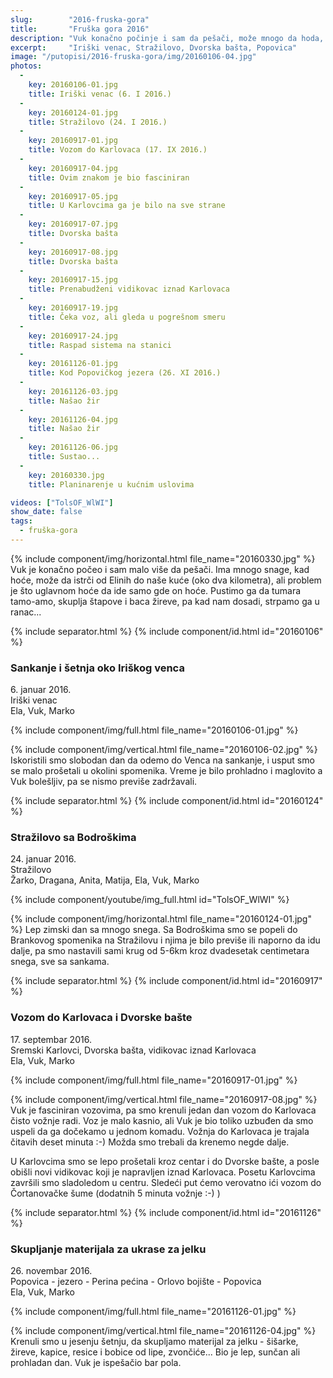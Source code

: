```yaml
---
slug:        "2016-fruska-gora"
title:       "Fruška gora 2016"
description: "Vuk konačno počinje i sam da pešači, može mnogo da hoda, ali ide samo tamo gde on hoće"
excerpt:     "Iriški venac, Stražilovo, Dvorska bašta, Popovica"
image: "/putopisi/2016-fruska-gora/img/20160106-04.jpg"
photos:
  -
    key: 20160106-01.jpg
    title: Iriški venac (6. I 2016.)
  -
    key: 20160124-01.jpg
    title: Stražilovo (24. I 2016.)
  -
    key: 20160917-01.jpg
    title: Vozom do Karlovaca (17. IX 2016.)
  -
    key: 20160917-04.jpg
    title: Ovim znakom je bio fasciniran
  -
    key: 20160917-05.jpg
    title: U Karlovcima ga je bilo na sve strane
  -
    key: 20160917-07.jpg
    title: Dvorska bašta
  -
    key: 20160917-08.jpg
    title: Dvorska bašta
  -
    key: 20160917-15.jpg
    title: Prenabudženi vidikovac iznad Karlovaca
  -
    key: 20160917-19.jpg
    title: Čeka voz, ali gleda u pogrešnom smeru
  -
    key: 20160917-24.jpg
    title: Raspad sistema na stanici
  -
    key: 20161126-01.jpg
    title: Kod Popovičkog jezera (26. XI 2016.)
  -
    key: 20161126-03.jpg
    title: Našao žir
  -
    key: 20161126-04.jpg
    title: Našao žir
  -
    key: 20161126-06.jpg
    title: Sustao...
  -
    key: 20160330.jpg
    title: Planinarenje u kućnim uslovima

videos: ["TolsOF_WlWI"]
show_date: false
tags:
  - fruška-gora
---
```


{% include component/img/horizontal.html file_name="20160330.jpg" %}
Vuk je konačno počeo i sam malo više da pešači. Ima mnogo snage, kad hoće, može da istrči od Elinih do naše kuće (oko dva 
kilometra), ali problem je što uglavnom hoće da ide samo gde on hoće. Pustimo ga da tumara tamo-amo, skuplja štapove i baca žireve,
pa kad nam dosadi, strpamo ga u ranac...


{% include separator.html %}
{% include component/id.html id="20160106" %}
### Sankanje i šetnja oko Iriškog venca

6\. januar 2016.  
Iriški venac  
Ela, Vuk, Marko

{% include component/img/full.html file_name="20160106-01.jpg" %}

{% include component/img/vertical.html file_name="20160106-02.jpg" %}
Iskoristili smo slobodan dan da odemo do Venca na sankanje, i usput smo se malo prošetali u okolini spomenika. Vreme je 
bilo prohladno i maglovito a Vuk bolešljiv, pa se nismo previše zadržavali.


{% include separator.html %}
{% include component/id.html id="20160124" %}
### Stražilovo sa Bodroškima

24\. januar 2016.  
Stražilovo  
Žarko, Dragana, Anita, Matija, Ela, Vuk, Marko

{% include component/youtube/img_full.html id="TolsOF_WlWI" %}

{% include component/img/horizontal.html file_name="20160124-01.jpg" %}
Lep zimski dan sa mnogo snega. Sa Bodroškima smo se popeli do Brankovog spomenika na Stražilovu i njima je bilo previše
ili naporno da idu dalje, pa smo nastavili sami krug od 5-6km kroz dvadesetak centimetara snega, sve sa sankama.


{% include separator.html %}
{% include component/id.html id="20160917" %}
### Vozom do Karlovaca i Dvorske bašte

17\. septembar 2016.  
Sremski Karlovci, Dvorska bašta, vidikovac iznad Karlovaca  
Ela, Vuk, Marko

{% include component/img/full.html file_name="20160917-01.jpg" %}

{% include component/img/vertical.html file_name="20160917-08.jpg" %}
Vuk je fasciniran vozovima, pa smo krenuli jedan dan vozom do Karlovaca čisto vožnje radi. Voz je malo kasnio, ali Vuk
je bio toliko uzbuđen da smo uspeli da ga dočekamo u jednom komadu. Vožnja do Karlovaca je trajala čitavih deset minuta :-)
Možda smo trebali da krenemo negde dalje.

U Karlovcima smo se lepo prošetali kroz centar i do Dvorske bašte, a posle obišli novi vidikovac koji je napravljen iznad
Karlovaca. Posetu Karlovcima završili smo sladoledom u centru. Sledeći put ćemo verovatno ići vozom do Čortanovačke šume 
(dodatnih 5 minuta vožnje :-) )


{% include separator.html %}
{% include component/id.html id="20161126" %}
### Skupljanje materijala za ukrase za jelku

26\. novembar 2016.  
Popovica - jezero - Perina pećina - Orlovo bojište - Popovica  
Ela, Vuk, Marko

{% include component/img/full.html file_name="20161126-01.jpg" %}

{% include component/img/vertical.html file_name="20161126-04.jpg" %}
Krenuli smo u jesenju šetnju, da skupljamo materijal za jelku - šišarke, žireve, kapice, resice i bobice od lipe, zvončiće...
Bio je lep, sunčan ali prohladan dan. Vuk je ispešačio bar pola.